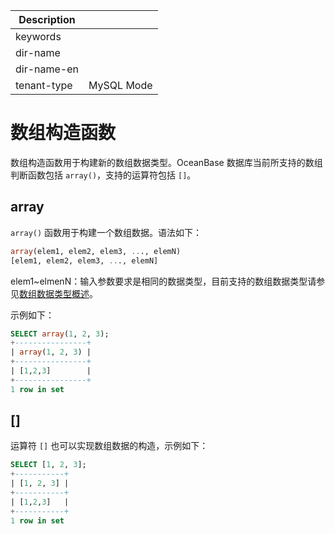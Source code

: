 | Description   |                 |
|---------------|-----------------|
| keywords      |                 |
| dir-name      |                 |`
| dir-name-en   |                 |
| tenant-type   | MySQL Mode      |

# 数组构造函数

数组构造函数用于构建新的数组数据类型。OceanBase 数据库当前所支持的数组判断函数包括 `array()`，支持的运算符包括 `[]`。

## array

`array()` 函数用于构建一个数组数据。语法如下：

```sql
array(elem1, elem2, elem3, ..., elemN)
[elem1, elem2, elem3, ..., elemN]
```

elem1~elmenN：输入参数要求是相同的数据类型，目前支持的数组数据类型请参见[数组数据类型概述](../../100.basic-elements-of-mysql-mode/100.data-type-of-mysql-mode/1200.array-data-type-of-mysql-mode/100.array-data-type-overview-of-mysql-mode.md)。

示例如下：

```sql
SELECT array(1, 2, 3);
+----------------+
| array(1, 2, 3) |
+----------------+
| [1,2,3]        |
+----------------+
1 row in set
```

## []

运算符 `[]` 也可以实现数组数据的构造，示例如下：

```sql
SELECT [1, 2, 3];
+-----------+
| [1, 2, 3] |
+-----------+
| [1,2,3]   |
+-----------+
1 row in set
```